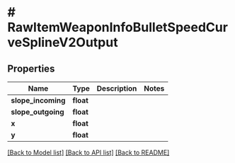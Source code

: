 # # RawItemWeaponInfoBulletSpeedCurveSplineV2Output

## Properties

Name | Type | Description | Notes
------------ | ------------- | ------------- | -------------
**slope_incoming** | **float** |  |
**slope_outgoing** | **float** |  |
**x** | **float** |  |
**y** | **float** |  |

[[Back to Model list]](../../README.md#models) [[Back to API list]](../../README.md#endpoints) [[Back to README]](../../README.md)

